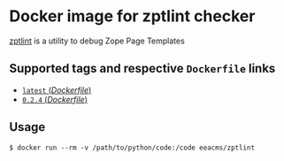 # Docker image for zptlint checker

[zptlint](https://pypi.python.org/pypi/zptlint) is a utility to debug Zope Page Templates


## Supported tags and respective `Dockerfile` links

- [`latest` (*Dockerfile*)](https://github.com/eea/eea.docker.zptlint/blob/master/Dockerfile)
- [`0.2.4` (*Dockerfile*)](https://github.com/eea/eea.docker.zptlint/blob/0.2.4/Dockerfile)

## Usage

```console
$ docker run --rm -v /path/to/python/code:/code eeacms/zptlint
```
